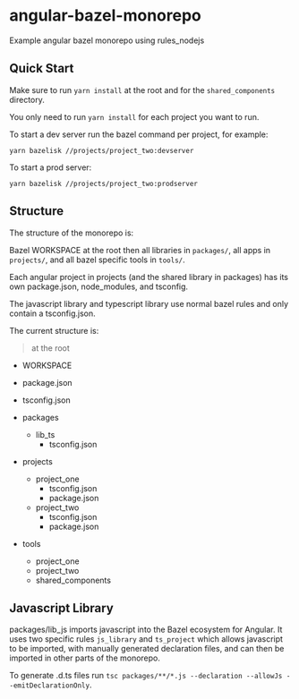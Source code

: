 # angular-bazel-monorepo

Example angular bazel monorepo using rules_nodejs

## Quick Start

Make sure to run `yarn install` at the root and for the `shared_components` directory.

You only need to run `yarn install` for each project you want to run.

To start a dev server run the bazel command per project, for example:

`yarn bazelisk //projects/project_two:devserver`

To start a prod server:

`yarn bazelisk //projects/project_two:prodserver`

## Structure

The structure of the monorepo is:

Bazel WORKSPACE at the root then all libraries in `packages/`, all apps in `projects/`, and all bazel specific tools in `tools/`.

Each angular project in projects (and the shared library in packages) has its own package.json, node_modules, and tsconfig.

The javascript library and typescript library use normal bazel rules and only contain a tsconfig.json.

The current structure is:

> at the root

- WORKSPACE
- package.json
- tsconfig.json

- packages

  - lib_ts
    - tsconfig.json

- projects

  - project_one
    - tsconfig.json
    - package.json
  - project_two
    - tsconfig.json
    - package.json

- tools
  - project_one
  - project_two
  - shared_components

## Javascript Library

packages/lib_js imports javascript into the Bazel ecosystem for Angular. It uses two specific rules `js_library` and `ts_project` which allows javascript to be imported, with manually generated declaration files, and can then be imported in other parts of the monorepo.

To generate .d.ts files run `tsc packages/**/*.js --declaration --allowJs --emitDeclarationOnly`.
